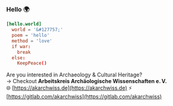 ### Hello 🌍

```toml
[hello.world]
  world = '&#127757;'
  poem = 'hello'
  method = 'love'
  if war:
    break
  else:
    KeepPeace()
```

Are you interested in Archaeology & Cultural Heritage?  
→ Checkout **Arbeitskreis Archäologische Wissenschaften e. V.**  
🌐 [https://akarchwiss.de](https://akarchwiss.de) ⚡ [https://gitlab.com/akarchwiss](https://gitlab.com/akarchwiss)

<!--
**winkelband/winkelband** is a ✨ _special_ ✨ repository because its `README.md` (this file) appears on your GitHub profile.

Here are some ideas to get you started:

- 🔭 I’m currently working on ...
- 🌱 I’m currently learning ...
- 👯 I’m looking to collaborate on ...
- 🤔 I’m looking for help with ...
- 💬 Ask me about ...
- 📫 How to reach me: ...
- 😄 Pronouns: ...
- ⚡ Fun fact: ...
-->
